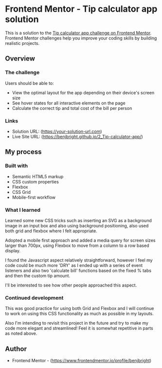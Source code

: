 # Frontend Mentor - Tip calculator app solution

This is a solution to the [Tip calculator app challenge on Frontend Mentor](https://www.frontendmentor.io/challenges/tip-calculator-app-ugJNGbJUX). Frontend Mentor challenges help you improve your coding skills by building realistic projects.

## Overview

### The challenge

Users should be able to:

- View the optimal layout for the app depending on their device's screen size
- See hover states for all interactive elements on the page
- Calculate the correct tip and total cost of the bill per person

### Links

- Solution URL: (https://your-solution-url.com)
- Live Site URL: (https://benjbright.github.io/2_Tip-calculator-app/)

## My process

### Built with

- Semantic HTML5 markup
- CSS custom properties
- Flexbox
- CSS Grid
- Mobile-first workflow

### What I learned

Learned some new CSS tricks such as inserting an SVG as a background image in an input box and also using background positioning, also used both grid and flexbox where I felt appropriate.

Adopted a mobile first approach and added a media query for screen sizes larger than 700px, using Flexbox to move from a column to a row based display.

I found the Javascript aspect relatively straightforward, however I feel my code could be much more 'DRY' as I ended up with a series of event listeners and also two 'calculate bill' functions based on the fixed % tabs and then the custom tip amount.

I'll be interested to see how other people approached this aspect.

### Continued development

This was good practice for using both Grid and Flexbox and I will continue to work on using this CSS functionality as much as possible in my layouts.

Also I'm intending to revisit this project in the future and try to make my code more elegant and streamlined! Feel it is somewhat repetitive in parts as noted above.

## Author

- Frontend Mentor - (https://www.frontendmentor.io/profile/benjbright)
